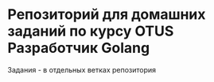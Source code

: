 # Репозиторий для домашних заданий по курсу OTUS Разработчик Golang

Задания - в отдельных ветках репозитория

